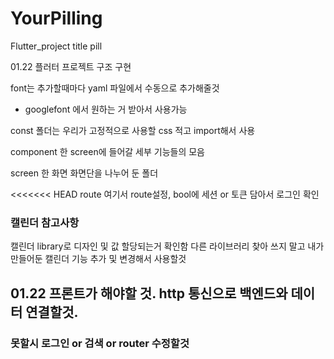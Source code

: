 # YourPilling
Flutter_project title pill

01.22 플러터 프로젝트 구조 구현

font는 추가할때마다 yaml 파일에서 수동으로 추가해줄것
- googlefont 에서 원하는 거 받아서 사용가능

const 폴더는 우리가 고정적으로 사용할 css 적고 import해서 사용

component 한 screen에 들어갈 세부 기능들의 모음

screen 한 화면 화면단을 나누어 둔 폴더

<<<<<<< HEAD
route 여기서 route설정, bool에 세션 or 토큰 담아서 로그인 확인

### 캘린더 참고사항
캘린더 library로 디자인 및 값 할당되는거 확인함
다른 라이브러리 찾아 쓰지 말고 내가 만들어둔 캘린더 기능 추가 및 변경해서 사용할것


## 01.22 프론트가 해야할 것. http 통신으로 백엔드와 데이터 연결할것.
### 못할시 로그인 or 검색 or router 수정할것